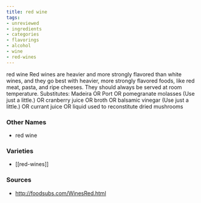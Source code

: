 ```yaml
---
title: red wine
tags:
- unreviewed
- ingredients
- categories
- flavorings
- alcohol
- wine
- red-wines
---
```

red wine Red wines are heavier and more strongly flavored than white wines, and they go best with heavier, more strongly flavored foods, like red meat, pasta, and ripe cheeses. They should always be served at room temperature. Substitutes: Madeira OR Port OR pomegranate molasses (Use just a little.) OR cranberry juice OR broth OR balsamic vinegar (Use just a little.) OR currant juice OR liquid used to reconstitute dried mushrooms

### Other Names

* red wine

### Varieties

* [[red-wines]]

### Sources
* http://foodsubs.com/WinesRed.html
